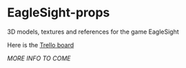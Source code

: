 # EagleSight-props
3D models, textures and references for the game EagleSight

Here is the [Trello board](https://trello.com/b/FcGCRZGN/eaglesight)

*MORE INFO TO COME*

